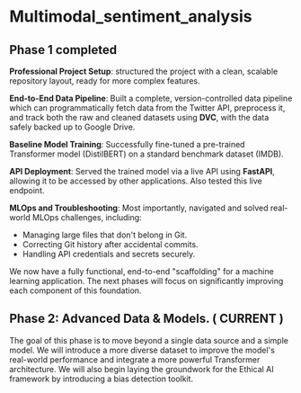 # Multimodal_sentiment_analysis

## Phase 1 completed

**Professional Project Setup**: structured the project with a clean, scalable repository layout, ready for more complex features.

**End-to-End Data Pipeline**: Built a complete, version-controlled data pipeline which can programmatically fetch data from the Twitter API, preprocess it, and track both the raw and cleaned datasets using **DVC**, with the data safely backed up to Google Drive.

**Baseline Model Training**: Successfully fine-tuned a pre-trained Transformer model (DistilBERT) on a standard benchmark dataset (IMDB).

**API Deployment**: Served the trained model via a live API using **FastAPI**, allowing it to be accessed by other applications. Also tested this live endpoint.

**MLOps and Troubleshooting**: Most importantly, navigated and solved real-world MLOps challenges, including:

* Managing large files that don't belong in Git.
* Correcting Git history after accidental commits.
* Handling API credentials and secrets securely.

We now have a fully functional, end-to-end "scaffolding" for a machine learning application. The next phases will focus on significantly improving each component of this foundation.

## Phase 2: Advanced Data & Models. ( CURRENT )

The goal of this phase is to move beyond a single data source and a simple model. We will introduce a more diverse dataset to improve the model's real-world performance and integrate a more powerful Transformer architecture. We will also begin laying the groundwork for the Ethical AI framework by introducing a bias detection toolkit.

